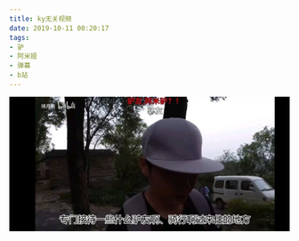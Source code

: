 ```yaml
---
title: ky无关视频
date: 2019-10-11 00:20:17
tags:
- 驴
- 阿米娅
- 弹幕
- b站
---
```

![](2019-10-11-00-20/01.jpg)
